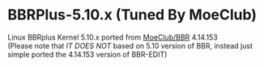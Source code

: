 # BBRPlus-5.10.x (Tuned By MoeClub)

Linux BBRplus Kernel 5.10.x ported from <a href="https://github.com/MoeClub/BBR" target="_blank">MoeClub/BBR</a> 4.14.153 <br/>
(Please note that *IT DOES NOT* based on 5.10 version of BBR, instead just simple ported the 4.14.153 version of BBR-EDIT)
